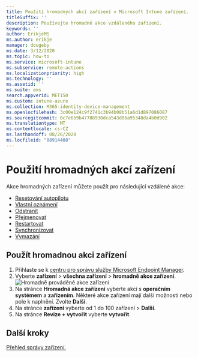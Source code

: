 ```yaml
---
title: Použití hromadných akcí zařízení v Microsoft Intune zařízení.
titleSuffix: ''
description: Používejte hromadné akce vzdáleného zařízení.
keywords: ''
author: ErikjeMS
ms.author: erikje
manager: dougeby
ms.date: 3/12/2020
ms.topic: how-to
ms.service: microsoft-intune
ms.subservice: remote-actions
ms.localizationpriority: high
ms.technology: ''
ms.assetid: ''
ms.suite: ems
search.appverid: MET150
ms.custom: intune-azure
ms.collection: M365-identity-device-management
ms.openlocfilehash: 3c00e124c9f2741c3b94b08b51a6d1d897086087
ms.sourcegitcommit: 0c7e6b9b47788930dca543d86a95348da4b0d902
ms.translationtype: MT
ms.contentlocale: cs-CZ
ms.lasthandoff: 08/26/2020
ms.locfileid: "88914408"
---
```

# <a name="use-bulk-device-actions"></a>Použití hromadných akcí zařízení

Akce hromadných zařízení můžete použít pro následující vzdálené akce:
- [Resetování autopilotu](/windows/deployment/windows-autopilot/windows-autopilot-reset#reset-devices-with-remote-windows-autopilot-reset)
- [Vlastní oznámení](custom-notifications.md#send-a-custom-notification-to-a-single-device)
- [Odstranit](devices-wipe.md#delete-devices-from-the-intune-portal)
- [Přejmenovat](device-rename.md)
- [Restartovat](device-restart.md)
- [Synchronizovat](device-sync.md)
- [Vymazání](devices-wipe.md#wipe)

## <a name="use-a-bulk-device-action"></a>Použít hromadnou akci zařízení

1. Přihlaste se k [centru pro správu služby Microsoft Endpoint Manager](https://go.microsoft.com/fwlink/?linkid=2109431).
2. Vyberte **zařízení**  >  **všechna zařízení**  >  **hromadně akce zařízení**.
![Hromadně prováděné akce zařízení](./media/bulk-device-actions/bulk-device-actions.png)
3. Na stránce **Hromadná akce zařízení** vyberte akci s **operačním systémem** a **zařízením**. Některé akce zařízení mají další možnosti nebo pole k naplnění. Zvolte **Další**.
4. Na stránce **zařízení** vyberte od 1 do 100 zařízení > **Další**.
5. Na stránce **Revize + vytvořit** vyberte **vytvořit**.

## <a name="next-steps"></a>Další kroky
[Přehled správy zařízení.](device-management.md)